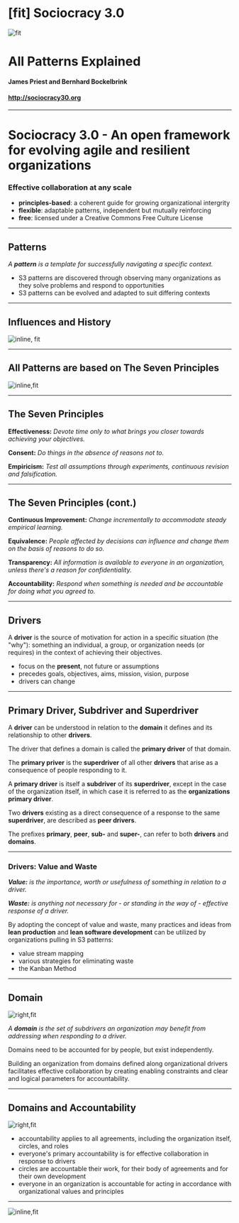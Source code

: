 # [fit] Sociocracy 3.0

![fit](img/general/logo.png)

# All Patterns Explained

#### James Priest and Bernhard Bockelbrink
#### <http://sociocracy30.org>

---

# Sociocracy 3.0 - An open framework for evolving agile and resilient organizations 

### Effective collaboration at any scale

* **principles-based**: a coherent guide for growing organizational intergrity
* **flexible**: adaptable patterns, independent but mutually reinforcing
* **free**: licensed under a Creative Commons Free Culture License

---

## Patterns 

_A **pattern** is a template for successfully navigating a specific context._

* S3 patterns are discovered through observing many organizations as they solve problems and respond to opportunities
* S3 patterns can be evolved and adapted to suit differing contexts

---

## Influences and History

![inline, fit](img/general/history.png)

---

## All Patterns are based on The Seven Principles

![inline,fit](img/general/s3-principles-plain.png)

---

## The Seven Principles

**Effectiveness:** *Devote time only to what brings you closer towards achieving your objectives.*

**Consent:** *Do things in the absence of reasons not to.*

**Empiricism:** *Test all assumptions through experiments, continuous revision and falsification.*

---

## The Seven Principles (cont.)

**Continuous Improvement:** *Change incrementally to accommodate steady empirical learning.*

**Equivalence:** *People affected by decisions can influence and change them on the basis of reasons to do so.*

**Transparency:** *All information is available to everyone in an organization, unless there's a reason for confidentiality.*

**Accountability:** *Respond when something is needed and be accountable for doing what you agreed to.*

---

## Drivers

A **driver** is the source of motivation for action in a specific situation (the "why"): something an individual, a group, or organization needs (or requires) in the context of achieving their objectives.

* focus on the **present**, not future or assumptions
* precedes goals, objectives, aims, mission, vision, purpose
* drivers can change

---

##  Primary Driver, Subdriver and Superdriver

A **driver** can be understood in relation to the **domain** it defines and its relationship to other **drivers**.


The driver that defines a domain is called the **primary driver** of that domain.

The **primary priver** is the **superdriver** of all other **drivers** that arise as a consequence of people responding to it. 


A **primary driver** is itself a **subdriver** of its **superdriver**, except in the case of the organization itself, in which case it is referred to as the **organizations primary driver**.

Two **drivers** existing as a direct consequence of a response to the same **superdriver**, are described as **peer drivers**.

The prefixes **primary**, **peer**, **sub-** and **super-**, can refer to both **drivers** and **domains**.


---

### Drivers: Value and Waste ###

_**Value:** is the importance, worth or usefulness of something in relation to a driver._

_**Waste:** is anything not necessary for - or standing in the way of - effective response of a driver._

By adopting the concept of value and waste, many practices and ideas from **lean production** and **lean software development** can be utilized by organizations pulling in S3 patterns:

* value stream mapping
* various strategies for eliminating waste
* the Kanban Method

---

## Domain

![right,fit](img/tension-driver-domain/driver-response-full.png)

_A **domain** is the set of subdrivers an organization may benefit from addressing when responding to a driver._

Domains need to be accounted for by people, but exist independently.

Building an organization from domains defined along organizational drivers facilitates effective collaboration by creating enabling constraints and clear and logical parameters for accountability.

---

## Domains and Accountability

![right,fit](img/tension-driver-domain/nested-domains.png)

* accountability applies to all agreements, including the organization itself, circles, and roles
* everyone's primary accountability is for effective collaboration in response to drivers
* circles are accountable their work, for their body of agreements and for their own development
* everyone in an organization is accountable for acting in accordance with organizational values and principles

---


![inline,fit](img/general/s3-pattern-groups.png)
